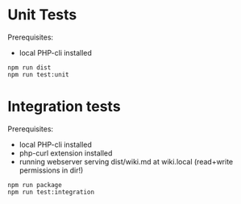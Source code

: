 # Unit Tests

Prerequisites:

* local PHP-cli installed

```
npm run dist
npm run test:unit
```

# Integration tests

Prerequisites:

* local PHP-cli installed
* php-curl extension installed
* running webserver serving dist/wiki.md at wiki.local (read+write permissions in dir!)

```
npm run package
npm run test:integration
```
